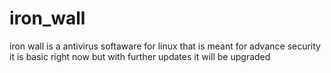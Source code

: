 # iron_wall
iron wall is a antivirus softaware for linux that is meant for advance security it is basic right now but with further updates it will be upgraded 
